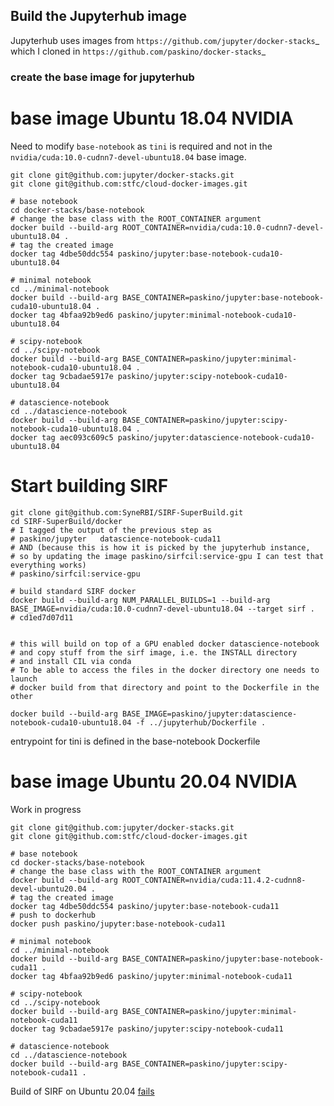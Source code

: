 ## Build the Jupyterhub image 

Jupyterhub uses images from `https://github.com/jupyter/docker-stacks`_ which I cloned in `https://github.com/paskino/docker-stacks`_

### create the base image for jupyterhub

# base image Ubuntu 18.04 NVIDIA

Need to modify `base-notebook` as `tini` is required and not in the `nvidia/cuda:10.0-cudnn7-devel-ubuntu18.04` base image.

```
git clone git@github.com:jupyter/docker-stacks.git
git clone git@github.com:stfc/cloud-docker-images.git

# base notebook
cd docker-stacks/base-notebook
# change the base class with the ROOT_CONTAINER argument
docker build --build-arg ROOT_CONTAINER=nvidia/cuda:10.0-cudnn7-devel-ubuntu18.04 .
# tag the created image
docker tag 4dbe50ddc554 paskino/jupyter:base-notebook-cuda10-ubuntu18.04

# minimal notebook
cd ../minimal-notebook
docker build --build-arg BASE_CONTAINER=paskino/jupyter:base-notebook-cuda10-ubuntu18.04 .
docker tag 4bfaa92b9ed6 paskino/jupyter:minimal-notebook-cuda10-ubuntu18.04

# scipy-notebook
cd ../scipy-notebook
docker build --build-arg BASE_CONTAINER=paskino/jupyter:minimal-notebook-cuda10-ubuntu18.04 .
docker tag 9cbadae5917e paskino/jupyter:scipy-notebook-cuda10-ubuntu18.04

# datascience-notebook
cd ../datascience-notebook
docker build --build-arg BASE_CONTAINER=paskino/jupyter:scipy-notebook-cuda10-ubuntu18.04 .
docker tag aec093c609c5 paskino/jupyter:datascience-notebook-cuda10-ubuntu18.04
```

# Start building SIRF



```
git clone git@github.com:SyneRBI/SIRF-SuperBuild.git
cd SIRF-SuperBuild/docker
# I tagged the output of the previous step as 
# paskino/jupyter   datascience-notebook-cuda11
# AND (because this is how it is picked by the jupyterhub instance, 
# so by updating the image paskino/sirfcil:service-gpu I can test that everything works)
# paskino/sirfcil:service-gpu

# build standard SIRF docker
docker build --build-arg NUM_PARALLEL_BUILDS=1 --build-arg BASE_IMAGE=nvidia/cuda:10.0-cudnn7-devel-ubuntu18.04 --target sirf .
# cd1ed7d07d11


```

```
# this will build on top of a GPU enabled docker datascience-notebook
# and copy stuff from the sirf image, i.e. the INSTALL directory
# and install CIL via conda
# To be able to access the files in the docker directory one needs to launch 
# docker build from that directory and point to the Dockerfile in the other

docker build --build-arg BASE_IMAGE=paskino/jupyter:datascience-notebook-cuda10-ubuntu18.04 -f ../jupyterhub/Dockerfile .
```

entrypoint for tini is defined in the base-notebook Dockerfile


# base image Ubuntu 20.04 NVIDIA

Work in progress

```
git clone git@github.com:jupyter/docker-stacks.git
git clone git@github.com:stfc/cloud-docker-images.git

# base notebook
cd docker-stacks/base-notebook
# change the base class with the ROOT_CONTAINER argument
docker build --build-arg ROOT_CONTAINER=nvidia/cuda:11.4.2-cudnn8-devel-ubuntu20.04 .
# tag the created image
docker tag 4dbe50ddc554 paskino/jupyter:base-notebook-cuda11
# push to dockerhub
docker push paskino/jupyter:base-notebook-cuda11

# minimal notebook
cd ../minimal-notebook
docker build --build-arg BASE_CONTAINER=paskino/jupyter:base-notebook-cuda11 .
docker tag 4bfaa92b9ed6 paskino/jupyter:minimal-notebook-cuda11

# scipy-notebook
cd ../scipy-notebook
docker build --build-arg BASE_CONTAINER=paskino/jupyter:minimal-notebook-cuda11
docker tag 9cbadae5917e paskino/jupyter:scipy-notebook-cuda11

# datascience-notebook
cd ../datascience-notebook
docker build --build-arg BASE_CONTAINER=paskino/jupyter:scipy-notebook-cuda11 .
```

Build of SIRF on Ubuntu 20.04 [fails](https://github.com/SyneRBI/SIRF-SuperBuild/issues/649)